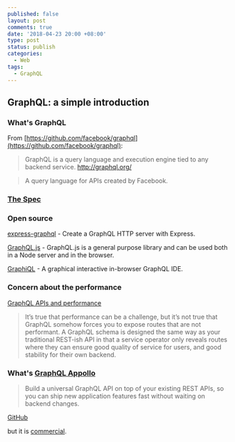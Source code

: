 ```yaml
---
published: false
layout: post
comments: true
date: '2018-04-23 20:00 +08:00'
type: post
status: publish
categories:
  - Web
tags:
  - GraphQL
---
```

## GraphQL: a simple introduction

### What's GraphQL

From [https://github.com/facebook/graphql](https://github.com/facebook/graphql): 

> GraphQL is a query language and execution engine tied to any backend service. http://graphql.org/ 

> A query language for APIs created by Facebook. 

### [The Spec](https://github.com/facebook/graphql)

### Open source

[express-graphql](https://github.com/graphql/express-graphql) - Create a GraphQL HTTP server with Express.

[GraphQL.js](https://github.com/graphql/graphql-js) - GraphQL.js is a general purpose library and can be used both in a Node server and in the browser.

[GraphiQL](https://github.com/graphql/graphiql/) - A graphical interactive in-browser GraphQL IDE.

### Concern about the performance

[GraphQL APIs and performance](https://brandur.org/fragments/graphql-performance)

> It’s true that performance can be a challenge, but it’s not true that GraphQL somehow forces you to expose routes that are not performant. A GraphQL schema is designed the same way as your traditional REST-ish API in that a service operator only reveals routes where they can ensure good quality of service for users, and good stability for their own backend.

### What's [GraphQL Appollo](https://www.apollographql.com/)

> Build a universal GraphQL API on top of your existing REST APIs, so you can ship new application features fast without waiting on backend changes.

[GitHub](https://github.com/apollographql) 

but it is [commercial](https://www.apollographql.com/engine).




